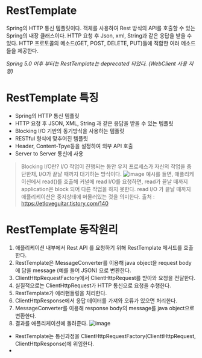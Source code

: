 # RestTemplate
Spring의 HTTP 통신 템플릿이다. 객체를 사용하여 Rest 방식의 API를 호출할 수 있는 Spring의 내장 클래스이다.
HTTP 요청 후 Json, xml, String과 같은 응답을 받을 수 있다.
HTTP 프로토콜의 메소드(GET, POST, DELETE, PUT)들에 적합한 여러 메소드들을 제공한다.

*Spring 5.0 이후 부터는 RestTemplate는 deprecated 되었다. (WebClient 사용 지향)*

# RestTemplate 특징
- Spring의 HTTP 통신 템플릿
- HTTP 요청 후 JSON, XML, String 과 같은 응답을 받을 수 있는 템플릿
- Blocking I/O 기반의 동기방식을 사용하는 템플릿
- RESTful 형식에 맞추어진 템플릿
- Header, Content-Tpye등을 설정하여 외부 API 호출
- Server to Server 통신에 사용

> Blocking I/O란?
> I/O 작업이 진행되는 동안 유저 프로세스가 자신의 작업을 중단한채, I/O가 끝날 때까지 대기하는 방식이다.
> ![image](https://github.com/soyeong125/TIL/assets/57309311/e742f37e-a9c2-4174-b2f8-c37edac7a2a1)
> 예시를 들면, 애플리케이션에서 read()를 호출해 커널에 read I/O를 요청하면, read가 끝날 때까지 application은 block 되어 다른 작업을 하지 못한다.
> read I/O 가 끝날 때까지 애플리케이션은 중지상태에 머물러있는 것을 의미한다.
> 출처 : https://etloveguitar.tistory.com/140

# RestTemplate 동작원리
1. 애플리케이션 내부에서 Rest API 를 요청하기 위해 RestTemplate 메서드를 호출한다.
2. RestTemplate은 MessageConverter를 이용해 java object을 request body에 담을 message (예를 들어 JSON) 으로 변환한다.
3. ClientHttpRequestFactory에서 ClientHttpRequest를 받아와 요청을 전달한다.
4. 실질적으로는 ClientHttpRequest가 HTTP 통신으로 요청을 수행한다.
5. RestTemplate가 에러핸들링을 처리한다.
6. ClientHttpResponse에서 응답 데이터를 가져와 오류가 있으면 처리한다.
7. MessageConverter를 이용해 response body의 message를 java object으로 변환한다.
8. 결과를 애플리케이션에 돌려준다.
![image](https://github.com/soyeong125/TIL/assets/57309311/495a5a3d-11ca-45b9-a843-31296efea9bd)
- RestTemplate는 통신과정을 ClientHttpRequestFactory(ClienttHttpRequest, ClientHttpResponse)에 위임한다.
- 
   


 
